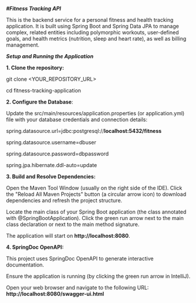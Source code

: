 ***#Fitness Tracking API***

This is the backend service for a personal fitness and health tracking application. It is built using Spring Boot and Spring Data JPA to manage complex, related entities including polymorphic workouts, user-defined goals, and health metrics (nutrition, sleep and heart rate), as well as billing management.

***Setup and Running the Application***

**1. Clone the repository:**

git clone <YOUR_REPOSITORY_URL>

cd fitness-tracking-application

**2. Configure the Database**:

Update the src/main/resources/application.properties (or application.yml) file with your database credentials and connection details:

spring.datasource.url=jdbc:postgresql://**localhost:5432/fitness**

spring.datasource.username=dbuser

spring.datasource.password=dbpassword

spring.jpa.hibernate.ddl-auto=update

**3. Build and Resolve Dependencies:**

Open the Maven Tool Window (usually on the right side of the IDE).
Click the "Reload All Maven Projects" button (a circular arrow icon) to download dependencies and refresh the project structure.

Locate the main class of your Spring Boot application (the class annotated with @SpringBootApplication).
Click the green run arrow next to the main class declaration or next to the main method signature.

The application will start on **http://localhost:8080**.

**4. SpringDoc OpenAPI:**

This project uses SpringDoc OpenAPI to generate interactive documentation.

Ensure the application is running (by clicking the green run arrow in IntelliJ).

Open your web browser and navigate to the following URL:
**http://localhost:8080/swagger-ui.html**
